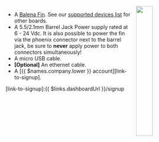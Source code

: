 <img style="float: right;padding-left: 10px;" src="/img/fincm3/fincm3.jpg" width="30%">

* A [Balena Fin][fin-link]. See our [supported devices list][supportedDevicesList] for other boards.
* A 5.5/2.1mm Barrel Jack Power supply rated at 6 - 24 Vdc. It is also possible to power the fin via the phoenix connector next to the barrel jack, be sure to **never** apply power to both connectors simultaneously!
* A micro USB cable.
* **[Optional]** An ethernet cable.
* A [{{ $names.company.lower }} account][link-to-signup].

[fin-link]: https://fin-docs.balena.io/
[supportedDevicesList]:/hardware/devices/
[link-to-signup]:{{ $links.dashboardUrl }}/signup
